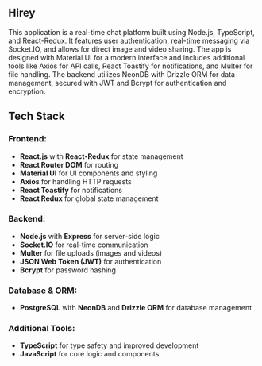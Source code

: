 ## Hirey

This application is a real-time chat platform built using Node.js, TypeScript, and React-Redux. It features user authentication, real-time messaging via Socket.IO, and allows for direct image and video sharing. The app is designed with Material UI for a modern interface and includes additional tools like Axios for API calls, React Toastify for notifications, and Multer for file handling. The backend utilizes NeonDB with Drizzle ORM for data management, secured with JWT and Bcrypt for authentication and encryption.

## Tech Stack

### Frontend:
- **React.js** with **React-Redux** for state management
- **React Router DOM** for routing
- **Material UI** for UI components and styling
- **Axios** for handling HTTP requests
- **React Toastify** for notifications
- **React Redux** for global state management

### Backend:
- **Node.js** with **Express** for server-side logic
- **Socket.IO** for real-time communication
- **Multer** for file uploads (images and videos)
- **JSON Web Token (JWT)** for authentication
- **Bcrypt** for password hashing

### Database & ORM:
- **PostgreSQL** with **NeonDB** and **Drizzle ORM** for database management

### Additional Tools:
- **TypeScript** for type safety and improved development
- **JavaScript** for core logic and components
